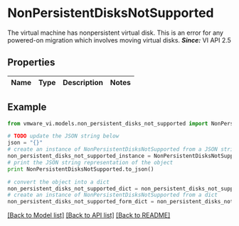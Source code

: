 # NonPersistentDisksNotSupported

The virtual machine has nonpersistent virtual disk.  This is an error for any powered-on migration which involves moving virtual disks.  ***Since:*** VI API 2.5 

## Properties
Name | Type | Description | Notes
------------ | ------------- | ------------- | -------------

## Example

```python
from vmware_vi.models.non_persistent_disks_not_supported import NonPersistentDisksNotSupported

# TODO update the JSON string below
json = "{}"
# create an instance of NonPersistentDisksNotSupported from a JSON string
non_persistent_disks_not_supported_instance = NonPersistentDisksNotSupported.from_json(json)
# print the JSON string representation of the object
print NonPersistentDisksNotSupported.to_json()

# convert the object into a dict
non_persistent_disks_not_supported_dict = non_persistent_disks_not_supported_instance.to_dict()
# create an instance of NonPersistentDisksNotSupported from a dict
non_persistent_disks_not_supported_form_dict = non_persistent_disks_not_supported.from_dict(non_persistent_disks_not_supported_dict)
```
[[Back to Model list]](../README.md#documentation-for-models) [[Back to API list]](../README.md#documentation-for-api-endpoints) [[Back to README]](../README.md)


